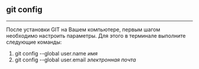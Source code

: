 ## git config
---
После установки GIT на Вашем компьютере, первым шагом необходимо настроить параметры. Для этого в терминале выполните следующие команды:
1. git config --global user.name *имя*
2. git config --global user.email *электронная почта*